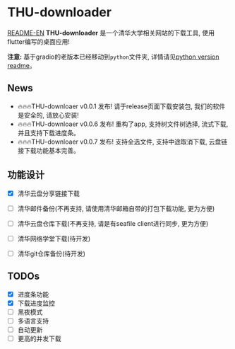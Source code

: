 # THU-downloader
[README-EN](README-EN.md)
**THU-downloader** 是一个清华大学相关网站的下载工具, 使用flutter编写的桌面应用!

**注意:** 基于gradio的老版本已经移动到`python`文件夹, 详情请见[python version readme](python/README.md)。

## News
- 🔥🔥🔥THU-downloaer v0.0.1 发布! 请于release页面下载安装包, 我们的软件是安全的, 请放心安装!
- 🔥🔥🔥THU-downloaer v0.0.6 发布! 重构了app, 支持树文件树选择, 流式下载, 并且支持下载进度条。
- 🔥🔥🔥THU-downloaer v0.0.7 发布! 支持全选文件, 支持中途取消下载, 云盘链接下载功能基本完善。

## 功能设计
- [x] 清华云盘分享链接下载
- [ ] 清华邮件备份(不再支持, 请使用清华邮箱自带的打包下载功能, 更为方便)
- [ ] 清华云盘仓库下载(不再支持, 请是有seafile client进行同步, 更为方便)
- [ ] 清华网络学堂下载(待开发)
- [ ] 清华git仓库备份(待开发)


## TODOs
- [x] 进度条功能
- [x] 下载进度监控
- [ ] 黑夜模式
- [ ] 多语言支持
- [ ] 自动更新
- [ ] 更高的并发下载
